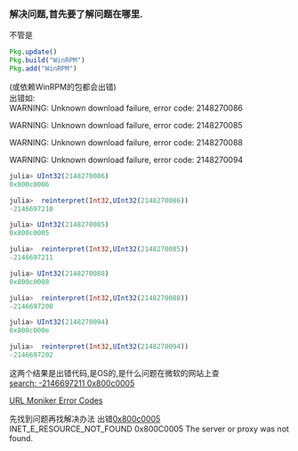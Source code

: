 ### 解决问题,首先要了解问题在哪里.  
不管是  
```julia
Pkg.update()
Pkg.build("WinRPM")
Pkg.add("WinRPM")
```
(或依赖WinRPM的包都会出错)    
出错如:   
WARNING: Unknown download failure, error code: 2148270086  

WARNING: Unknown download failure, error code: 2148270085  

WARNING: Unknown download failure, error code: 2148270088  

WARNING: Unknown download failure, error code: 2148270094    

```julia
julia> UInt32(2148270086)
0x800c0006

julia>  reinterpret(Int32,UInt32(2148270086))
-2146697210

julia> UInt32(2148270085)
0x800c0005

julia>  reinterpret(Int32,UInt32(2148270085))
-2146697211

julia> UInt32(2148270088)
0x800c0008

julia>  reinterpret(Int32,UInt32(2148270088))
-2146697208

julia> UInt32(2148270094)
0x800c000e

julia>  reinterpret(Int32,UInt32(2148270094))
-2146697202

```
这两个结果是出错代码,是OS的,是什么问题在微软的网站上查  
[search: -2146697211 0x800c0005](https://social.msdn.microsoft.com/Search/en-US?query=-2146697211%200x800c0005&pgArea=header&emptyWatermark=true&ac=5)   

[URL Moniker Error Codes](https://msdn.microsoft.com/en-us/library/ms775145(v=vs.85).aspx)  

先找到问题再找解决办法
出错[0x800c0005](https://support.microsoft.com/en-us/help/843499/-error-0x8004005-or-error-0x800c0005-error-messages-when-you-scan-for-updates)   
INET_E_RESOURCE_NOT_FOUND
0x800C0005
The server or proxy was not found.


